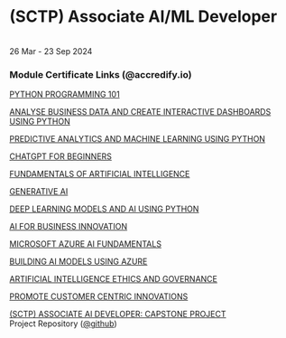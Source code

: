 # (SCTP) Associate AI/ML Developer
<br>26 Mar - 23 Sep 2024

### Module Certificate Links (@accredify.io)

[PYTHON PROGRAMMING 101](https://dashboard.accredify.io/verify?id=b68eeef1-62a0-42a6-ad6c-a479d226a29c)

[ANALYSE BUSINESS DATA AND CREATE INTERACTIVE DASHBOARDS USING PYTHON](https://dashboard.accredify.io/verify?id=cbae1c43-df3b-4f34-b9c2-7af3425d8fba)

[PREDICTIVE ANALYTICS AND MACHINE LEARNING USING PYTHON](https://dashboard.accredify.io/verify?id=5802f2ae-febb-44c1-9cd7-8e57d2292848)

[CHATGPT FOR BEGINNERS](https://dashboard.accredify.io/verify?id=1b474ac1-a51e-4dd6-894b-95ad05a66516)

[FUNDAMENTALS OF ARTIFICIAL INTELLIGENCE](https://dashboard.accredify.io/verify?id=cfe3ef05-f595-4355-ae85-c5d94562d427)

[GENERATIVE AI](https://dashboard.accredify.io/verify?id=c162973c-9df7-4a0c-b238-358632f03069)

[DEEP LEARNING MODELS AND AI USING PYTHON](https://dashboard.accredify.io/verify?id=2f1f8e3d-45f1-4b44-867f-5513d3510739)

[AI FOR BUSINESS INNOVATION](https://dashboard.accredify.io/verify?id=69521523-0d33-4252-8971-f42d7a3b12f2)

[MICROSOFT AZURE AI FUNDAMENTALS](https://dashboard.accredify.io/verify?id=c7f230a6-d52c-4660-8142-8dd3636990f8)

[BUILDING AI MODELS USING AZURE](https://dashboard.accredify.io/verify?id=63540b2c-d5e9-4d61-b660-b0dabbb64164)

[ARTIFICIAL INTELLIGENCE ETHICS AND GOVERNANCE](https://dashboard.accredify.io/verify?id=05266384-4ee5-4179-a1eb-8d55b99e6748)

[PROMOTE CUSTOMER CENTRIC INNOVATIONS](https://dashboard.accredify.io/verify?id=4bb66da6-45b1-45d4-b673-09ddee2fddea)

[(SCTP) ASSOCIATE AI DEVELOPER: CAPSTONE PROJECT](https://dashboard.accredify.io/verify?id=0d0ce968-94ff-4914-9c87-9374b3bf6ce5)<br>
Project Repository ([@github](https://github.com/fc510/sctp-caps-log-classifier))
